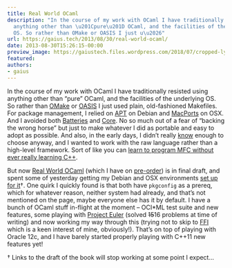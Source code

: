 ```yaml
---
title: Real World OCaml
description: "In the course of my work with OCaml I have traditionally resisted using
  anything other than \u201Cpure\u201D OCaml, and the facilities of the underlying
  OS. So rather than OMake or OASIS I just u\u2026"
url: https://gaius.tech/2013/08/30/real-world-ocaml/
date: 2013-08-30T15:26:15-00:00
preview_image: https://gaiustech.files.wordpress.com/2018/07/cropped-lynx.jpg?w=180
featured:
authors:
- gaius
---
```


<p>In the course of my work with OCaml I have traditionally resisted using anything other than &ldquo;pure&rdquo; OCaml, and the facilities of the underlying OS. So rather than <a href="http://omake.metaprl.org/index.html">OMake</a> or <a href="http://oasis.forge.ocamlcore.org">OASIS</a> I just used plain, old-fashioned Makefiles. For package management, I relied on <a href="https://wiki.debian.org/Apt">APT</a> on Debian and <a href="http://www.macports.org">MacPorts</a> on OSX. And I avoided both <a href="http://batteries.forge.ocamlcore.org">Batteries</a> and <a href="http://janestreet.github.io">Core</a>. No so much out of a fear of &ldquo;backing the wrong horse&rdquo; but just to make whatever I did as portable and easy to adopt as possible. And also, in the early days, I didn&rsquo;t really <a href="http://stackoverflow.com/q/3889117/447514">know</a> enough to choose anyway, and I wanted to work with the raw language rather than a high-level framework. Sort of like you can <a href="https://gaiustech.wordpress.com/2011/08/03/ocaml-bindings-for-coherence-with-swig/">learn to program MFC without ever really learning C++</a>. </p>
<p>But now <a href="https://realworldocaml.org/">Real World OCaml</a> (which I have on <a href="http://www.amazon.co.uk/Real-World-OCaml-Functional-programming/dp/144932391X">pre-order</a>) is in final draft, and spent some of yesterday getting my Debian and OSX environments <a href="https://realworldocaml.org/beta3/en/html/installation.html">set up for it</a>&dagger;. One quirk I quickly found is that both have <code>pkgconfig</code> as a prereq, which for whatever reason, neither system had already, and that&rsquo;s not mentioned on the page, maybe everyone else has it by default. I have a bunch of OCaml stuff in-flight at the moment &ndash; OCI*ML test suite and new features, some playing with <a href="http://projecteuler.net">Project Euler</a> (solved <del>15</del>16 problems at time of writing) and now working my way through this (trying not to skip to <a href="https://realworldocaml.org/beta3/en/html/foreign-function-interface.html">FFI</a> which is a keen interest of mine, obviously!). That&rsquo;s on top of playing with Oracle 12c, and I have barely started properly playing with C++11 new features yet! </p>
<p>&dagger; Links to the draft of the book will stop working at some point I expect&hellip;</p>

